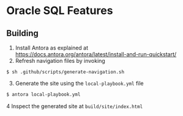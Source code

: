 # Oracle SQL Features

## Building

1. Install Antora as explained at https://docs.antora.org/antora/latest/install-and-run-quickstart/
2. Refresh navigation files by invoking
```shell
$ sh .github/scripts/generate-navigation.sh
```
3. Generate the site using the `local-playbook.yml` file
```sh
$ antora local-playbook.yml
```
4 Inspect the generated site at `build/site/index.html`
